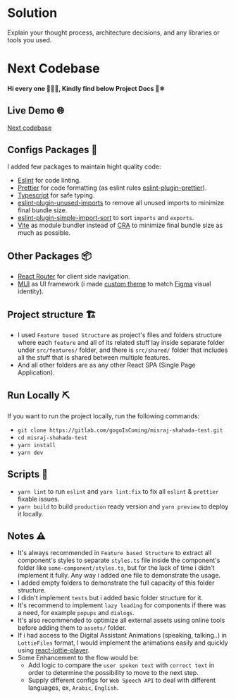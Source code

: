 # Solution

Explain your thought process, architecture decisions, and any libraries or tools you used.

# Next Codebase

#### Hi every one 🙋🏻‍♂️, Kindly find below Project Docs 🚀⚛️

## Live Demo 🌐

[Next codebase]()

## Configs Packages 🧷

I added few packages to maintain hight quality code:

- [Eslint](https://eslint.org/) for code linting.
- [Prettier](https://prettier.io/) for code formatting (as eslint rules [eslint-plugin-prettier](https://github.com/prettier/eslint-plugin-prettier)).
- [Typescript](https://www.typescriptlang.org/) for safe typing.
- [eslint-plugin-unused-imports](https://github.com/sweepline/eslint-plugin-unused-imports) to remove all unused imports to minimize final bundle size.
- [eslint-plugin-simple-import-sort](https://github.com/lydell/eslint-plugin-simple-import-sort) to sort `imports` and `exports`.
- [Vite](https://vitejs.dev/) as module bundler instead of [CRA](https://create-react-app.dev/) to minimize final bundle size as much as possible.

## Other Packages 📦

- [React Router](https://reactrouter.com/en/main) for client side navigation.
- [MUI](https://mui.com/) as UI framework (i made [custom theme](https://mui.com/material-ui/customization/how-to-customize/) to match [Figma](https://www.figma.com/file/tpB2x03xAkDiq89Fv5YI0W/FE-Assesment-task?type=design&node-id=0%3A1&mode=design&t=GuwIolHUmR9mMbGY-1) visual identity).

## Project structure 🏗️

- I used `Feature based Structure` as project's files and folders structure where each `feature` and all of its related stuff lay inside separate folder under `src/features/` folder, and there is `src/shared/` folder that includes all the stuff that is shared between multiple features.
- And all other folders are as any other React SPA (Single Page Application).

## Run Locally ⛏️

If you want to run the project locally, run the following commands:

- `git clone https://gitlab.com/gogoIsComing/misraj-shahada-test.git`
- `cd misraj-shahada-test`
- `yarn install`
- `yarn dev`

## Scripts 📜

- `yarn lint` to run `eslint` and `yarn lint:fix` to fix all `eslint` & `prettier` fixable issues.
- `yarn build` to build `production` ready version and `yarn preview` to deploy it locally.

## Notes ⚠️

- It's always recommended in `Feature based Structure` to extract all component's styles to separate `styles.ts` file inside the component's folder like `some-component/styles.ts`, but for the lack of time i didn't implement it fully. Any way i added one file to demonstrate the usage.
- I added empty folders to demonstrate the full capacity of this folder structure.
- I didn't implement `tests` but i added basic folder structure for it.
- It's recommend to implement `lazy loading` for components if there was a need, for example `popups` and `dialogs`.
- It's also recommended to optimize all external assets using online tools before adding them to `assets/` folder.
- If i had access to the Digital Assistant Animations (speaking, talking..) in `LottieFiles` format, I would implement the animations easily and quickly using [react-lottie-player](https://github.com/mifi/react-lottie-player/).
- Some Enhancement to the flow would be:
  - Add logic to compare the `user spoken text` with `correct text` in order to determine the possibility to move to the next step.
  - Supply different configs for `Web Speech API` to deal with different languages, ex, `Arabic`, `English`.
